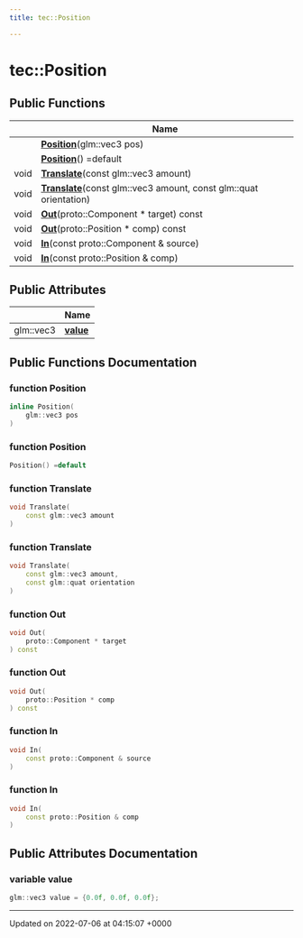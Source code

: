 ```yaml
---
title: tec::Position

---
```


# tec::Position





## Public Functions

|                | Name           |
| -------------- | -------------- |
| | **[Position](/engine/Classes/structtec_1_1_position/#function-position)**(glm::vec3 pos) |
| | **[Position](/engine/Classes/structtec_1_1_position/#function-position)**() =default |
| void | **[Translate](/engine/Classes/structtec_1_1_position/#function-translate)**(const glm::vec3 amount) |
| void | **[Translate](/engine/Classes/structtec_1_1_position/#function-translate)**(const glm::vec3 amount, const glm::quat orientation) |
| void | **[Out](/engine/Classes/structtec_1_1_position/#function-out)**(proto::Component * target) const |
| void | **[Out](/engine/Classes/structtec_1_1_position/#function-out)**(proto::Position * comp) const |
| void | **[In](/engine/Classes/structtec_1_1_position/#function-in)**(const proto::Component & source) |
| void | **[In](/engine/Classes/structtec_1_1_position/#function-in)**(const proto::Position & comp) |

## Public Attributes

|                | Name           |
| -------------- | -------------- |
| glm::vec3 | **[value](/engine/Classes/structtec_1_1_position/#variable-value)**  |

## Public Functions Documentation

### function Position

```cpp
inline Position(
    glm::vec3 pos
)
```


### function Position

```cpp
Position() =default
```


### function Translate

```cpp
void Translate(
    const glm::vec3 amount
)
```


### function Translate

```cpp
void Translate(
    const glm::vec3 amount,
    const glm::quat orientation
)
```


### function Out

```cpp
void Out(
    proto::Component * target
) const
```


### function Out

```cpp
void Out(
    proto::Position * comp
) const
```


### function In

```cpp
void In(
    const proto::Component & source
)
```


### function In

```cpp
void In(
    const proto::Position & comp
)
```


## Public Attributes Documentation

### variable value

```cpp
glm::vec3 value = {0.0f, 0.0f, 0.0f};
```


-------------------------------

Updated on 2022-07-06 at 04:15:07 +0000